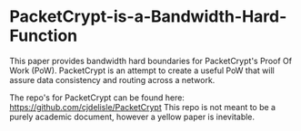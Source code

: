 # PacketCrypt-is-a-Bandwidth-Hard-Function
This paper provides bandwidth hard boundaries for PacketCrypt's Proof Of Work (PoW). PacketCrypt is an attempt to create a useful PoW that will assure data consistency and routing across a network.  

The repo's for PacketCrypt can be found here: https://github.com/cjdelisle/PacketCrypt
This repo is not meant to be a purely academic document, however a yellow paper is inevitable. 
